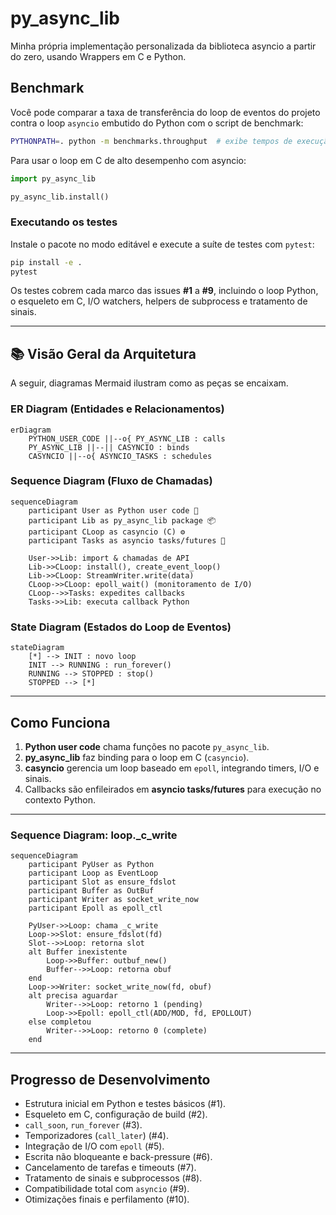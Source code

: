# py\_async\_lib

Minha própria implementação personalizada da biblioteca asyncio a partir do zero, usando Wrappers em C e Python.

## Benchmark

Você pode comparar a taxa de transferência do loop de eventos do projeto contra o loop `asyncio` embutido do Python com o script de benchmark:

```bash
PYTHONPATH=. python -m benchmarks.throughput  # exibe tempos de execução em segundos
```

Para usar o loop em C de alto desempenho com asyncio:

```python
import py_async_lib

py_async_lib.install()
```

### Executando os testes

Instale o pacote no modo editável e execute a suíte de testes com `pytest`:

```bash
pip install -e .
pytest
```

Os testes cobrem cada marco das issues **#1** a **#9**, incluindo o loop Python, o esqueleto em C, I/O watchers, helpers de subprocess e tratamento de sinais.

---

## 📚 Visão Geral da Arquitetura

A seguir, diagramas Mermaid ilustram como as peças se encaixam.

### ER Diagram (Entidades e Relacionamentos)

```mermaid
erDiagram
    PYTHON_USER_CODE ||--o{ PY_ASYNC_LIB : calls
    PY_ASYNC_LIB ||--|| CASYNCIO : binds
    CASYNCIO ||--o{ ASYNCIO_TASKS : schedules
```

### Sequence Diagram (Fluxo de Chamadas)

```mermaid
sequenceDiagram
    participant User as Python user code 🐍
    participant Lib as py_async_lib package 📦
    participant CLoop as casyncio (C) ⚙️
    participant Tasks as asyncio tasks/futures 🔑

    User->>Lib: import & chamadas de API
    Lib->>CLoop: install(), create_event_loop()
    Lib->>CLoop: StreamWriter.write(data)
    CLoop->>CLoop: epoll_wait() (monitoramento de I/O)
    CLoop-->>Tasks: expedites callbacks
    Tasks->>Lib: executa callback Python
```

### State Diagram (Estados do Loop de Eventos)

```mermaid
stateDiagram
    [*] --> INIT : novo loop
    INIT --> RUNNING : run_forever()
    RUNNING --> STOPPED : stop()
    STOPPED --> [*]
```

---

## Como Funciona

1. **Python user code** chama funções no pacote `py_async_lib`.
2. **py\_async\_lib** faz binding para o loop em C (`casyncio`).
3. **casyncio** gerencia um loop baseado em `epoll`, integrando timers, I/O e sinais.
4. Callbacks são enfileirados em **asyncio tasks/futures** para execução no contexto Python.

---

### Sequence Diagram: loop.\_c\_write

```mermaid
sequenceDiagram
    participant PyUser as Python
    participant Loop as EventLoop
    participant Slot as ensure_fdslot
    participant Buffer as OutBuf
    participant Writer as socket_write_now
    participant Epoll as epoll_ctl

    PyUser->>Loop: chama _c_write
    Loop->>Slot: ensure_fdslot(fd)
    Slot-->>Loop: retorna slot
    alt Buffer inexistente
        Loop->>Buffer: outbuf_new()
        Buffer-->>Loop: retorna obuf
    end
    Loop->>Writer: socket_write_now(fd, obuf)
    alt precisa aguardar
        Writer-->>Loop: retorno 1 (pending)
        Loop->>Epoll: epoll_ctl(ADD/MOD, fd, EPOLLOUT)
    else completou
        Writer-->>Loop: retorno 0 (complete)
    end
```

---

## Progresso de Desenvolvimento

* Estrutura inicial em Python e testes básicos (#1).
* Esqueleto em C, configuração de build (#2).
* `call_soon`, `run_forever` (#3).
* Temporizadores (`call_later`) (#4).
* Integração de I/O com `epoll` (#5).
* Escrita não bloqueante e back-pressure (#6).
* Cancelamento de tarefas e timeouts (#7).
* Tratamento de sinais e subprocessos (#8).
* Compatibilidade total com `asyncio` (#9).
* Otimizações finais e perfilamento (#10).
